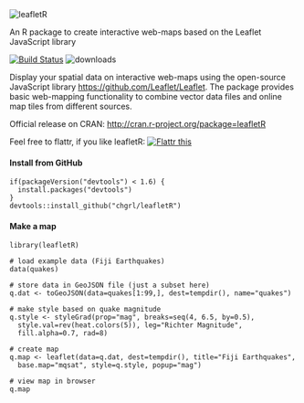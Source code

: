 <img src="leafletR_logo.png" alt="leafletR" />

An R package to create interactive web-maps based on the Leaflet JavaScript library

[![Build Status](https://api.travis-ci.org/chgrl/leafletR.png)](https://travis-ci.org/chgrl/leafletR)
![downloads](http://cranlogs.r-pkg.org/badges/grand-total/leafletR)

Display your spatial data on interactive web-maps using the open-source JavaScript library https://github.com/Leaflet/Leaflet. The package provides basic web-mapping functionality to combine vector data files and online map tiles from different sources.

Official release on CRAN: http://cran.r-project.org/package=leafletR

Feel free to flattr, if you like leafletR: <a href="https://flattr.com/submit/auto?user_id=chgrl&amp;url=https%3A%2F%2Fgithub.com/chgrl/leafletR" target="_blank"><img src="http://api.flattr.com/button/flattr-badge-large.png" alt="Flattr this" title="Flattr this" border="0" /></a>

#### Install from GitHub
```
if(packageVersion("devtools") < 1.6) {
  install.packages("devtools")
}
devtools::install_github("chgrl/leafletR")
```

#### Make a map
```
library(leafletR)

# load example data (Fiji Earthquakes)
data(quakes)

# store data in GeoJSON file (just a subset here)
q.dat <- toGeoJSON(data=quakes[1:99,], dest=tempdir(), name="quakes")

# make style based on quake magnitude
q.style <- styleGrad(prop="mag", breaks=seq(4, 6.5, by=0.5), 
  style.val=rev(heat.colors(5)), leg="Richter Magnitude", 
  fill.alpha=0.7, rad=8)

# create map
q.map <- leaflet(data=q.dat, dest=tempdir(), title="Fiji Earthquakes", 
  base.map="mqsat", style=q.style, popup="mag")

# view map in browser
q.map
```


